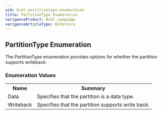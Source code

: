 ```yaml
---
uid: biml-partitiontype-enumeration
title: PartitionType Enumeration
varigenceProduct: Biml Language
varigenceArticleType: Reference
---
```


## PartitionType Enumeration<div class="LanguageSummary"><div class ="SummaryItem">The PartitionType enumeration provides options for whether the partition supports writeback.</div></div><div class="EnumValueGroup">### Enumeration Values<table id="EnumValue" class="MemberList"><tbody><tr><th class="MemberNameColumnHeader">Name</th><th class="MemberSummaryColumnHeader">Summary</th></tr><tr class="cd0"><td class="MemberName">Data</td><td class="MemberSummary"><div class ="SummaryItem">Specifies that the partition is a data type.</div></td></tr><tr class="cd1"><td class="MemberName">Writeback</td><td class="MemberSummary"><div class ="SummaryItem">Specifies that the partition supports write back.</div></td></tr></tbody></table></div>